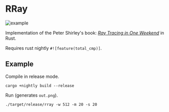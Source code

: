 # RRay

![example](res/example_512.png)

Implementation of the Peter Shirley's book: [_Ray Tracing in One Weekend_](https://raytracing.github.io/books/RayTracingInOneWeekend.html) in Rust.

Requires rust nightly `#![feature(total_cmp)]`.

## Example

Compile in release mode.

```
cargo +nightly build --release
```

Run (generates `out.png`).

```
./target/release/rray -w 512 -m 20 -s 20
```
